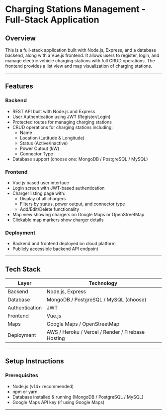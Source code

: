 # Charging Stations Management - Full-Stack Application

## Overview
This is a full-stack application built with Node.js, Express, and a database backend, along with a Vue.js frontend. It allows users to register, login, and manage electric vehicle charging stations with full CRUD operations. The frontend provides a list view and map visualization of charging stations.

---

## Features

### Backend
- REST API built with Node.js and Express
- User Authentication using JWT (Register/Login)
- Protected routes for managing charging stations
- CRUD operations for charging stations including:
  - Name
  - Location (Latitude & Longitude)
  - Status (Active/Inactive)
  - Power Output (kW)
  - Connector Type
- Database support (choose one: MongoDB / PostgreSQL / MySQL)

### Frontend
- Vue.js based user interface
- Login screen with JWT-based authentication
- Charger listing page with:
  - Display of all chargers
  - Filters by status, power output, and connector type
  - Add/Edit/Delete functionality
- Map view showing chargers on Google Maps or OpenStreetMap
- Clickable map markers show charger details

### Deployment
- Backend and frontend deployed on cloud platform
- Publicly accessible backend API endpoint

---

## Tech Stack

| Layer         | Technology             |
| ------------- | ---------------------- |
| Backend       | Node.js, Express       |
| Database      | MongoDB / PostgreSQL / MySQL (choose) |
| Authentication| JWT                    |
| Frontend      | Vue.js                 |
| Maps         | Google Maps / OpenStreetMap |
| Deployment    | AWS / Heroku / Vercel / Render / Firebase Hosting |

---

## Setup Instructions

### Prerequisites
- Node.js (v14+ recommended)
- npm or yarn
- Database installed & running (MongoDB / PostgreSQL / MySQL)
- Google Maps API key (if using Google Maps)

---
